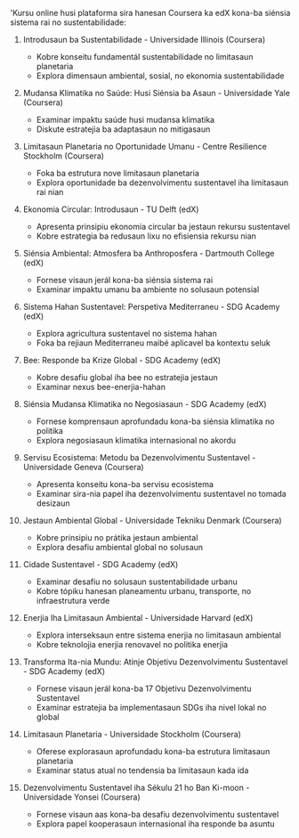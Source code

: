 'Kursu online husi plataforma sira hanesan Coursera ka edX kona-ba siénsia sistema rai no sustentabilidade:

1. Introdusaun ba Sustentabilidade - Universidade Illinois (Coursera)
   - Kobre konseitu fundamentál sustentabilidade no limitasaun planetaria
   - Explora dimensaun ambiental, sosial, no ekonomia sustentabilidade

2. Mudansa Klimatika no Saúde: Husi Siénsia ba Asaun - Universidade Yale (Coursera)
   - Examinar impaktu saúde husi mudansa klimatika
   - Diskute estratejia ba adaptasaun no mitigasaun

3. Limitasaun Planetaria no Oportunidade Umanu - Centre Resilience Stockholm (Coursera)
   - Foka ba estrutura nove limitasaun planetaria
   - Explora oportunidade ba dezenvolvimentu sustentavel iha limitasaun rai nian

4. Ekonomia Circular: Introdusaun - TU Delft (edX)
   - Apresenta prinsipiu ekonomia circular ba jestaun rekursu sustentavel
   - Kobre estrategia ba redusaun lixu no efisiensia rekursu nian

5. Siénsia Ambiental: Atmosfera ba Anthroposfera - Dartmouth College (edX)
   - Fornese visaun jerál kona-ba siénsia sistema rai
   - Examinar impaktu umanu ba ambiente no solusaun potensial

6. Sistema Hahan Sustentavel: Perspetiva Mediterraneu - SDG Academy (edX)
   - Explora agricultura sustentavel no sistema hahan
   - Foka ba rejiaun Mediterraneu maibé aplicavel ba kontextu seluk

7. Bee: Responde ba Krize Global - SDG Academy (edX)
   - Kobre desafiu global iha bee no estratejia jestaun
   - Examinar nexus bee-enerjia-hahan

8. Siénsia Mudansa Klimatika no Negosiasaun - SDG Academy (edX)
   - Fornese komprensaun aprofundadu kona-ba siénsia klimatika no politika
   - Explora negosiasaun klimatika internasional no akordu

9. Servisu Ecosistema: Metodu ba Dezenvolvimentu Sustentavel - Universidade Geneva (Coursera)
   - Apresenta konseitu kona-ba servisu ecosistema
   - Examinar sira-nia papel iha dezenvolvimentu sustentavel no tomada desizaun

10. Jestaun Ambiental Global - Universidade Tekniku Denmark (Coursera)
    - Kobre prinsipiu no prátika jestaun ambiental
    - Explora desafiu ambiental global no solusaun

11. Cidade Sustentavel - SDG Academy (edX)
    - Examinar desafiu no solusaun sustentabilidade urbanu
    - Kobre tópiku hanesan planeamentu urbanu, transporte, no infraestrutura verde

12. Enerjia Iha Limitasaun Ambiental - Universidade Harvard (edX)
    - Explora interseksaun entre sistema enerjia no limitasaun ambiental
    - Kobre teknolojia enerjia renovavel no politika enerjia

13. Transforma Ita-nia Mundu: Atinje Objetivu Dezenvolvimentu Sustentavel - SDG Academy (edX)
    - Fornese visaun jerál kona-ba 17 Objetivu Dezenvolvimentu Sustentavel
    - Examinar estratejia ba implementasaun SDGs iha nivel lokal no global

14. Limitasaun Planetaria - Universidade Stockholm (Coursera)
    - Oferese explorasaun aprofundadu kona-ba estrutura limitasaun planetaria
    - Examinar status atual no tendensia ba limitasaun kada ida

15. Dezenvolvimentu Sustentavel iha Sékulu 21 ho Ban Ki-moon - Universidade Yonsei (Coursera)
    - Fornese visaun aas kona-ba desafiu dezenvolvimentu sustentavel
    - Explora papel kooperasaun internasional iha responde ba asuntu